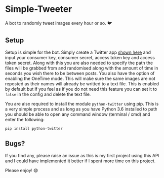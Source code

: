 # Simple-Tweeter

A bot to randomly tweet images every hour or so. 🐦

## Setup

Setup is simple for the bot. Simply create a Twitter app [shown here](http://docs.inboundnow.com/guide/create-twitter-application/) and input your consumer key, consumer secret, access token key and access token secret. Along with this you are also needed to specify the path the files will be grabbed from and randomised along with the amount of time in seconds you wish there to be between posts. You also have the option of enabling the OneTime mode. This will make sure the same images are not reposted as their names will already be writted to a text file. This is enabled by default but if you feel as if you do not need this feature you can set it to `false` in the config and delete the text file.

You are also required to install the module `python-twitter` using pip. This is a very simple process and as long as you have Python 3.6 installed to path you should be able to open any command window (terminal / cmd) and enter the following:

`pip install python-twitter`

## Bugs?

If you find any, please raise an issue as this is my first project using this API and I could have implemented it better if I spent more time on this project. 

Please enjoy! 😄
